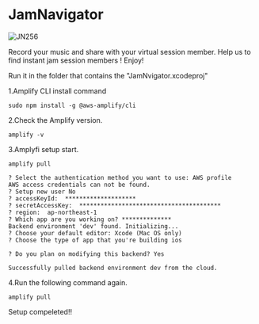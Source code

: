# JamNavigator

![JN256](https://user-images.githubusercontent.com/34669114/145498929-dadff436-fe3c-4198-a269-2d0ac8fda85a.png)

Record your music and share with your virtual session member.
Help us to find instant jam session members !
Enjoy!

Run it in the folder that contains the "JamNvigator.xcodeproj"


1.Amplify CLI install command
```
sudo npm install -g @aws-amplify/cli
```

2.Check the Amplify version.
```
amplify -v
```

3.Amplyfi setup start.
```
amplify pull
```

```
? Select the authentication method you want to use: AWS profile
AWS access credentials can not be found.
? Setup new user No
? accessKeyId:  ********************
? secretAccessKey:  ****************************************
? region:  ap-northeast-1
? Which app are you working on? **************
Backend environment 'dev' found. Initializing...
? Choose your default editor: Xcode (Mac OS only)
? Choose the type of app that you're building ios

? Do you plan on modifying this backend? Yes

Successfully pulled backend environment dev from the cloud.
```
4.Run the following command again.

```
amplify pull
```

Setup compeleted!!




